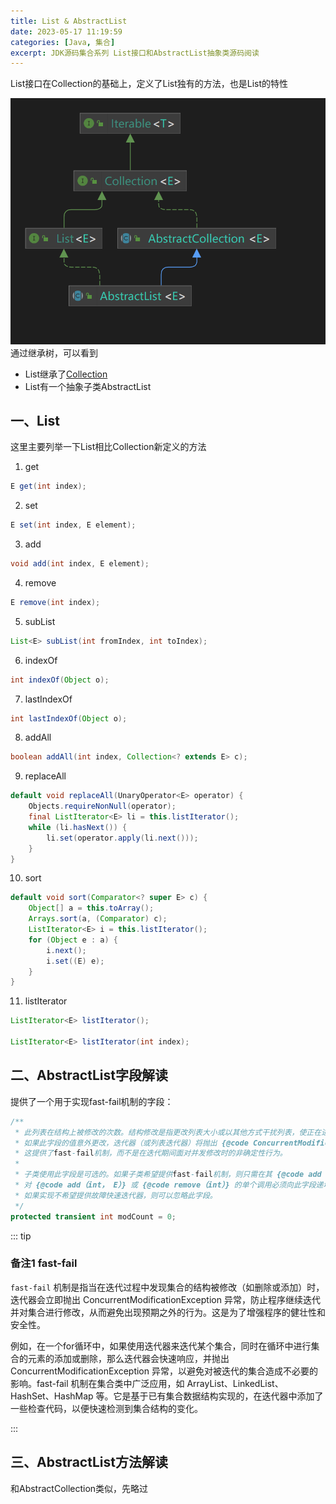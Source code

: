 ```yaml
---
title: List & AbstractList
date: 2023-05-17 11:19:59
categories: [Java, 集合]
excerpt: JDK源码集合系列 List接口和AbstractList抽象类源码阅读
---
```


List接口在Collection的基础上，定义了List独有的方法，也是List的特性

![ArrayList](../../../../images/java/jdk/AbstractList.png)
通过继承树，可以看到

- List继承了[Collection](https://www.huangkebing.com/blogs/JDK8/util/Collection&AbstractCollection.html)
- List有一个抽象子类AbstractList

## 一、List

这里主要列举一下List相比Collection新定义的方法

1. get

```java
E get(int index);
```

2. set

```java
E set(int index, E element);
```

3. add

```java
void add(int index, E element);
```

4. remove

```java
E remove(int index);
```

5. subList

```java
List<E> subList(int fromIndex, int toIndex);
```

6. indexOf

```java
int indexOf(Object o);
```

7. lastIndexOf

```java
int lastIndexOf(Object o);
```

8. addAll

```java
boolean addAll(int index, Collection<? extends E> c);
```

9. replaceAll

```java
default void replaceAll(UnaryOperator<E> operator) {
    Objects.requireNonNull(operator);
    final ListIterator<E> li = this.listIterator();
    while (li.hasNext()) {
        li.set(operator.apply(li.next()));
    }
}
```

10. sort

```java
default void sort(Comparator<? super E> c) {
    Object[] a = this.toArray();
    Arrays.sort(a, (Comparator) c);
    ListIterator<E> i = this.listIterator();
    for (Object e : a) {
        i.next();
        i.set((E) e);
    }
}
```

11. listIterator

```java
ListIterator<E> listIterator();

ListIterator<E> listIterator(int index);
```

## 二、AbstractList字段解读

提供了一个用于实现fast-fail机制的字段：

```java
/**
 * 此列表在结构上被修改的次数。结构修改是指更改列表大小或以其他方式干扰列表，使正在进行的迭代可能会产生不正确结果的修改。
 * 如果此字段的值意外更改，迭代器（或列表迭代器）将抛出 {@code ConcurrentModificationException} 以响应 {@code next}、{@code remove}、{@code previous}、{@code set} 或 {@code add} 操作。 
 * 这提供了fast-fail机制，而不是在迭代期间面对并发修改时的非确定性行为。
 *
 * 子类使用此字段是可选的。如果子类希望提供fast-fail机制，则只需在其 {@code add（int， E）} 和 {@code remove（int）} 方法（以及它覆盖的任何其他导致列表结构修改的方法）中递增此字段。 
 * 对 {@code add（int， E）} 或 {@code remove（int）} 的单个调用必须向此字段递增不超过1，否则迭代器（和列表迭代器）将抛出虚假的 {@code ConcurrentModificationExceptions}。  
 * 如果实现不希望提供故障快速迭代器，则可以忽略此字段。
 */
protected transient int modCount = 0;
```

::: tip

### 备注1 fast-fail

`fast-fail` 机制是指当在迭代过程中发现集合的结构被修改（如删除或添加）时，迭代器会立即抛出 ConcurrentModificationException 异常，防止程序继续迭代并对集合进行修改，从而避免出现预期之外的行为。这是为了增强程序的健壮性和安全性。

例如，在一个for循环中，如果使用迭代器来迭代某个集合，同时在循环中进行集合的元素的添加或删除，那么迭代器会快速响应，并抛出ConcurrentModificationException 异常，以避免对被迭代的集合造成不必要的影响。fast-fail 机制在集合类中广泛应用，如 ArrayList、LinkedList、HashSet、HashMap 等。它是基于已有集合数据结构实现的，在迭代器中添加了一些检查代码，以便快速检测到集合结构的变化。

:::

## 三、AbstractList方法解读

和AbstractCollection类似，先略过